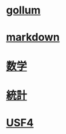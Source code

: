 # [gollum](http://localhost:4567/gollum)

# [markdown](http://localhost:4567/markdown)

# [数学](http://localhost:4567/math)

# [統計](http://localhost:4567/statistic)

# [USF4](http://localhost:4567/usf4)